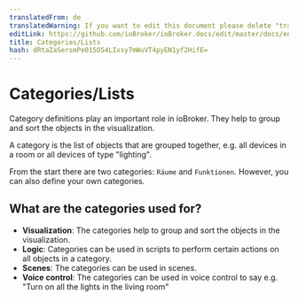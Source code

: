 ```yaml
---
translatedFrom: de
translatedWarning: If you want to edit this document please delete "translatedFrom" field, elsewise this document will be translated automatically again
editLink: https://github.com/ioBroker/ioBroker.docs/edit/master/docs/en/basics/enums.md
title: Categories/Lists
hash: dRtaZaSersmPe015O54LIxsy7mWuVT4pyEN1yf2HifE=
---
```

# Categories/Lists
Category definitions play an important role in ioBroker.
They help to group and sort the objects in the visualization.

A category is the list of objects that are grouped together, e.g. all devices in a room or all devices of type "lighting".

From the start there are two categories: `Räume` and `Funktionen`. However, you can also define your own categories.

## What are the categories used for?
- **Visualization**: The categories help to group and sort the objects in the visualization.
- **Logic**: Categories can be used in scripts to perform certain actions on all objects in a category.
- **Scenes**: The categories can be used in scenes.
- **Voice control**: The categories can be used in voice control to say e.g. "Turn on all the lights in the living room"